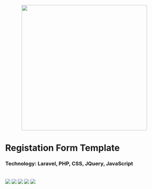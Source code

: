 <p align="center"><a href="https://laravel.com" target="_blank"><img src="https://raw.githubusercontent.com/laravel/art/master/logo-lockup/5%20SVG/2%20CMYK/1%20Full%20Color/laravel-logolockup-cmyk-red.svg" width="400"></a></p>

<h1>Registation Form Template</h1>
<h3><b>Technology: </b>Laravel, PHP, CSS, JQuery, JavaScript</h3>
<h1></h1>
<img src="https://user-images.githubusercontent.com/74421641/205503945-feef8a3e-cbd0-4800-9548-217c2603f72f.png">
<img src="https://user-images.githubusercontent.com/74421641/205503587-4580a443-e935-4908-a953-24272dcf3eac.png">
<img src="https://user-images.githubusercontent.com/74421641/205503586-2c8fcda8-c842-4034-b2b6-33a9e1f3213f.png">
<img src="https://user-images.githubusercontent.com/74421641/205503580-9898aec1-ddb4-4dfb-8def-80b9c5b26e75.png">
<img src="https://user-images.githubusercontent.com/74421641/205503578-0dc966c5-fc1f-49c4-9455-4d72e3c04b88.png">
